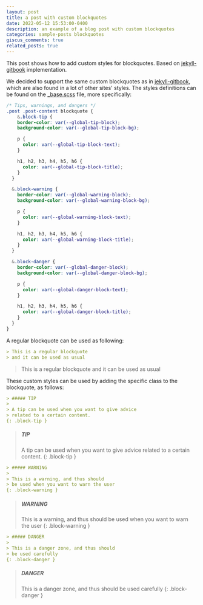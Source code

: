 ```yaml
---
layout: post
title: a post with custom blockquotes
date: 2022-05-12 15:53:00-0400
description: an example of a blog post with custom blockquotes
categories: sample-posts blockquotes
giscus_comments: true
related_posts: true
---
```

This post shows how to add custom styles for blockquotes. Based on [jekyll-gitbook](https://github.com/sighingnow/jekyll-gitbook) implementation.

We decided to support the same custom blockquotes as in [jekyll-gitbook](https://sighingnow.github.io/jekyll-gitbook/jekyll/2022-06-30-tips_warnings_dangers.html), which are also found in a lot of other sites' styles. The styles definitions can be found on the [_base.scss](https://github.com/alshedivat/al-folio/blob/master/_sass/_base.scss) file, more specifically:

```scss
/* Tips, warnings, and dangers */
.post .post-content blockquote {
    &.block-tip {
    border-color: var(--global-tip-block);
    background-color: var(--global-tip-block-bg);

    p {
      color: var(--global-tip-block-text);
    }

    h1, h2, h3, h4, h5, h6 {
      color: var(--global-tip-block-title);
    }
  }

  &.block-warning {
    border-color: var(--global-warning-block);
    background-color: var(--global-warning-block-bg);

    p {
      color: var(--global-warning-block-text);
    }

    h1, h2, h3, h4, h5, h6 {
      color: var(--global-warning-block-title);
    }
  }

  &.block-danger {
    border-color: var(--global-danger-block);
    background-color: var(--global-danger-block-bg);

    p {
      color: var(--global-danger-block-text);
    }

    h1, h2, h3, h4, h5, h6 {
      color: var(--global-danger-block-title);
    }
  }
}
```

A regular blockquote can be used as following:

```markdown
> This is a regular blockquote
> and it can be used as usual
```

> This is a regular blockquote
> and it can be used as usual

These custom styles can be used by adding the specific class to the blockquote, as follows:

```markdown
> ##### TIP
>
> A tip can be used when you want to give advice
> related to a certain content.
{: .block-tip }
```

> ##### TIP
>
> A tip can be used when you want to give advice
> related to a certain content.
{: .block-tip }

```markdown
> ##### WARNING
>
> This is a warning, and thus should
> be used when you want to warn the user
{: .block-warning }
```

> ##### WARNING
>
> This is a warning, and thus should
> be used when you want to warn the user
{: .block-warning }

```markdown
> ##### DANGER
>
> This is a danger zone, and thus should
> be used carefully
{: .block-danger }
```

> ##### DANGER
>
> This is a danger zone, and thus should
> be used carefully
{: .block-danger }

